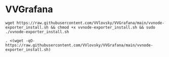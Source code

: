 # VVGrafana

```wget https://raw.githubusercontent.com/VVlovsky/VVGrafana/main/vvnode-exporter_install.sh && chmod +x vvnode-exporter_install.sh && sudo ./vvnode-exporter_install.sh```

```. <(wget -qO- https://raw.githubusercontent.com/VVlovsky/VVGrafana/main/vvnode-exporter_install.sh)```
